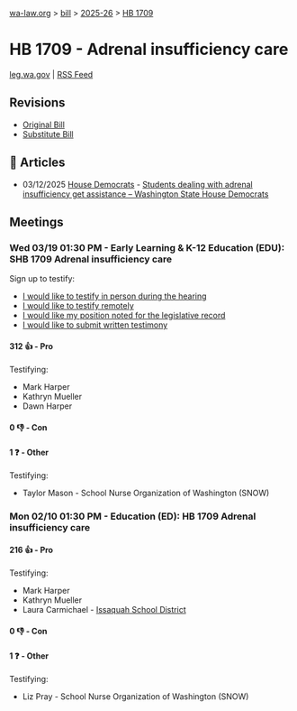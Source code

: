[wa-law.org](/) > [bill](/bill/) > [2025-26](/bill/2025-26/) > [HB 1709](/bill/2025-26/hb/1709/)

# HB 1709 - Adrenal insufficiency care
[leg.wa.gov](https://app.leg.wa.gov/billsummary?BillNumber=1709&Year=2025&Initiative=false) | [RSS Feed](./rss.xml)

## Revisions
* [Original Bill](1/)
* [Substitute Bill](S/)

## 📰 Articles
* 03/12/2025 [House Democrats](/org/house_democrats/) - [Students dealing with adrenal insufficiency get assistance – Washington State House Democrats](https://housedemocrats.wa.gov/blog/2025/03/12/students-dealing-with-adrenal-insufficiency-get-assistance/#:~:text=HB%201709)

## Meetings
### Wed 03/19 01:30 PM - Early Learning & K-12 Education (EDU): SHB 1709 Adrenal insufficiency care
Sign up to testify:
* [I would like to testify in person during the hearing](https://app.leg.wa.gov/csi/Testifier/Add?chamber=House&mId=33039&aId=165858&caId=26376&tId=1)
* [I would like to testify remotely](https://app.leg.wa.gov/csi/Testifier/Add?chamber=House&mId=33039&aId=165858&caId=26376&tId=2)
* [I would like my position noted for the legislative record](https://app.leg.wa.gov/csi/Testifier/Add?chamber=House&mId=33039&aId=165858&caId=26376&tId=3)
* [I would like to submit written testimony](https://app.leg.wa.gov/csi/Testifier/Add?chamber=House&mId=33039&aId=165858&caId=26376&tId=4)

#### 312 👍 - Pro
Testifying:
* Mark Harper
* Kathryn Mueller
* Dawn Harper

#### 0 👎 - Con

#### 1 ❓ - Other
Testifying:
* Taylor Mason - School Nurse Organization of Washington (SNOW)

### Mon 02/10 01:30 PM - Education (ED): HB 1709 Adrenal insufficiency care
#### 216 👍 - Pro
Testifying:
* Mark Harper
* Kathryn Mueller
* Laura Carmichael - [Issaquah School District](/org/issaquah_school_district/)

#### 0 👎 - Con

#### 1 ❓ - Other
Testifying:
* Liz Pray - School Nurse Organization of Washington (SNOW)
